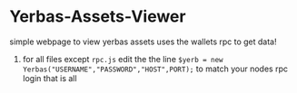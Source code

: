 # Yerbas-Assets-Viewer

simple webpage to view yerbas assets uses the wallets rpc to get data!

1. for all files except `rpc.js` edit the the line `$yerb = new Yerbas("USERNAME","PASSWORD","HOST",PORT);` to match your nodes rpc login that is all 
